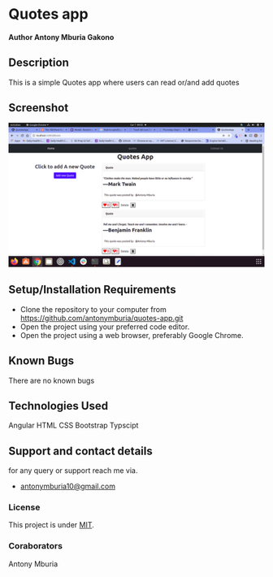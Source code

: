 # Quotes app
#### Author Antony Mburia Gakono
## Description
This is a simple Quotes app where users can read or/and add quotes
## Screenshot
<img src="src/assets/images/Screenshot from 2022-02-07 00-03-56.png" alt="">



## Setup/Installation Requirements
* Clone the repository to your computer from 
        https://github.com/antonymburia/quotes-app.git
* Open the project using your preferred code editor.
* Open the project using a web browser, preferably Google Chrome.
## Known Bugs
There are no known bugs
## Technologies Used
Angular
HTML
CSS
Bootstrap
Typscipt
## Support and contact details
for any query or support reach me via.
* antonymburia10@gmail.com
### License
This project is under [MIT](LICENSE).
### Coraborators
Antony Mburia

  